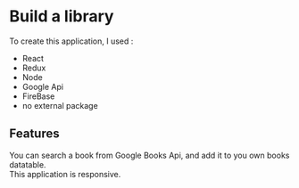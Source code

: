 # Build a library 

To create this application, I used :
* React
* Redux
* Node
* Google Api
* FireBase
* no external package


## Features
You can search a book from Google Books Api, and add it to you own books datatable.  
This application is responsive.
